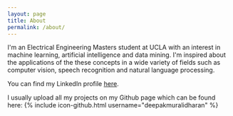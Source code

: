 ```yaml
---
layout: page
title: About
permalink: /about/
---
```


I'm an Electrical Engineering Masters student at UCLA with an interest in machine learning, artificial intelligence
and data mining. I'm inspired about the applications of the these concepts in a wide variety of fields such as computer vision, speech recognition and natural language processing.

You can find my LinkedIn profile [here](https://www.linkedin.com/in/muralidharandeepak).

I usually upload all my projects on my Github page which can be found here:
{% include icon-github.html username="deepakmuralidharan" %}
